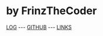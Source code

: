 # by FrinzTheCoder
[LOG](https://frinzthecoder.github.io/os222/TXT/mylog.txt) --- [GITHUB](https://github.com/FrinzTheCoder/os222/) --- 
[LINKS](https://frinzthecoder.github.io/os222/LINKS/)

